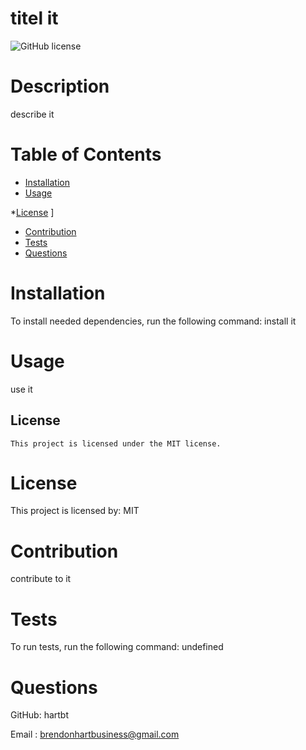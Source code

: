 # titel it

  ![GitHub license](https://img.shields.io/badge/license-undefined-blue.svg)

  # **Description**

  describe it

  # **Table of Contents**

  * [Installation](#installation)
  * [Usage](#usage)
    
*[License](#license)
    ]
  * [Contribution](#contribution)
  * [Tests](#tests)
  * [Questions](#questions)

  # **Installation**

  To install needed dependencies, run the following command:
  install it


  # **Usage**

  use it

  ## License
    
    This project is licensed under the MIT license.


  # **License**

  This project is licensed by: MIT


  # **Contribution**

  contribute to it


  # **Tests**

  To run tests, run the following command:
  undefined
  

  # **Questions**

  GitHub: hartbt
  

  Email : brendonhartbusiness@gmail.com

